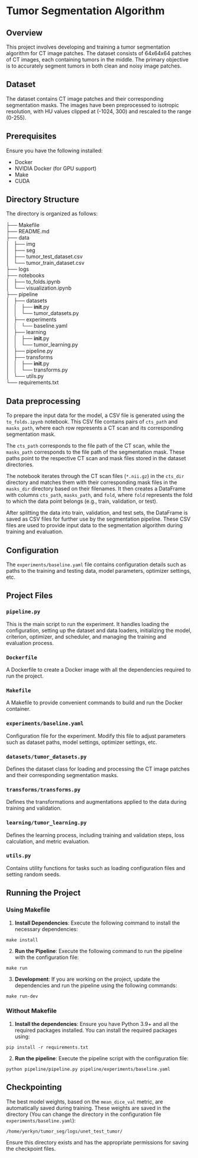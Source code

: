 # Tumor Segmentation Algorithm
## Overview

This project involves developing and training a tumor segmentation algorithm for CT image patches. The dataset consists of 64x64x64 patches of CT images, each containing tumors in the middle. The primary objective is to accurately segment tumors in both clean and noisy image patches.

## Dataset

The dataset contains CT image patches and their corresponding segmentation masks. The images have been preprocessed to isotropic resolution, with HU values clipped at (-1024, 300) and rescaled to the range (0-255).

## Prerequisites 
Ensure you have the following installed: 
- Docker 
- NVIDIA Docker (for GPU support) 
- Make
- CUDA

## Directory Structure

The directory is organized as follows:

├── Makefile \
├── README.md \
├── data \
│   ├── img \
│   ├── seg \
│   ├── tumor_test_dataset.csv \
│   └── tumor_train_dataset.csv \
├── logs \
├── notebooks \
│   ├── to_folds.ipynb \
│   └── visualization.ipynb \
├── pipeline \
│   ├── datasets \
│   │   ├── __init__.py \
│   │   └── tumor_datasets.py \
│   ├── experiments \
│   │   └── baseline.yaml \
│   ├── learning \
│   │   ├── __init__.py \
│   │   └── tumor_learning.py \
│   ├── pipeline.py \
│   ├── transforms \
│   │   ├── __init__.py \
│   │   └── transforms.py \
│   └── utils.py \
└── requirements.txt 

## Data preprocessing
To prepare the input data for the model, a CSV file is generated using the `to_folds.ipynb` notebook. This CSV file contains pairs of `cts_path` and `masks_path`, where each row represents a CT scan and its corresponding segmentation mask.

The `cts_path` corresponds to the file path of the CT scan, while the `masks_path` corresponds to the file path of the segmentation mask. These paths point to the respective CT scan and mask files stored in the dataset directories.

The notebook iterates through the CT scan files (`*.nii.gz`) in the `cts_dir` directory and matches them with their corresponding mask files in the `masks_dir` directory based on their filenames. It then creates a DataFrame with columns `cts_path`, `masks_path`, and `fold`, where `fold` represents the fold to which the data point belongs (e.g., train, validation, or test).

After splitting the data into train, validation, and test sets, the DataFrame is saved as CSV files for further use by the segmentation pipeline. These CSV files are used to provide input data to the segmentation algorithm during training and evaluation.

## Configuration

The `experiments/baseline.yaml` file contains configuration details such as paths to the training and testing data, model parameters, optimizer settings, etc.



## Project Files

### `pipeline.py`

This is the main script to run the experiment. It handles loading the configuration, setting up the dataset and data loaders, initializing the model, criterion, optimizer, and scheduler, and managing the training and evaluation process.

### `Dockerfile`

A Dockerfile to create a Docker image with all the dependencies required to run the project.

### `Makefile`

A Makefile to provide convenient commands to build and run the Docker container.

### `experiments/baseline.yaml`

Configuration file for the experiment. Modify this file to adjust parameters such as dataset paths, model settings, optimizer settings, etc.

### `datasets/tumor_datasets.py`

Defines the dataset class for loading and processing the CT image patches and their corresponding segmentation masks.

### `transforms/transforms.py`

Defines the transformations and augmentations applied to the data during training and validation.

### `learning/tumor_learning.py`

Defines the learning process, including training and validation steps, loss calculation, and metric evaluation.

### `utils.py`

Contains utility functions for tasks such as loading configuration files and setting random seeds.

## Running the Project

### Using Makefile

1.  **Install Dependencies**: Execute the following command to install the necessary dependencies:
```
make install
```
2. **Run the Pipeline**: Execute the following command to run the pipeline with the configuration file:
```
make run
```
3. **Development**: If you are working on the project, update the dependencies and run the pipeline using the following commands:
```
make run-dev
```

### Without Makefile

1.  **Install the dependencies**: Ensure you have Python 3.9+ and all the required packages installed. You can install the required packages using:
```
pip install -r requirements.txt
```

2. **Run the pipeline**: Execute the pipeline script with the configuration file:
```
python pipeline/pipeline.py pipeline/experiments/baseline.yaml
```


## Checkpointing

The best model weights, based on the `mean_dice_val` metric, are automatically saved during training. These weights are saved in the directory (You can change the directory in the configuration file `experiments/baseline.yaml`):

```
/home/yerkyn/tumor_seg/logs/unet_test_tumor/
```

Ensure this directory exists and has the appropriate permissions for saving the checkpoint files.
